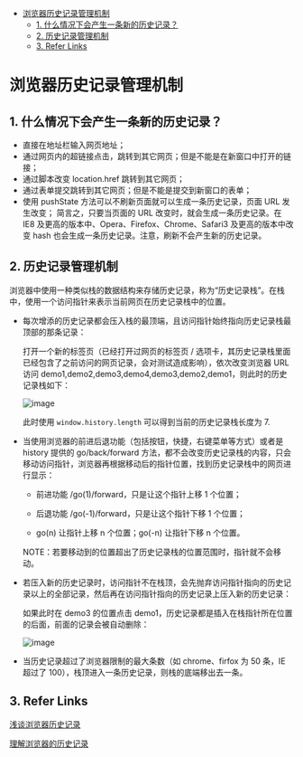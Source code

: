 - [浏览器历史记录管理机制](#%E6%B5%8F%E8%A7%88%E5%99%A8%E5%8E%86%E5%8F%B2%E8%AE%B0%E5%BD%95%E7%AE%A1%E7%90%86%E6%9C%BA%E5%88%B6)
  - [1. 什么情况下会产生一条新的历史记录？](#1-%E4%BB%80%E4%B9%88%E6%83%85%E5%86%B5%E4%B8%8B%E4%BC%9A%E4%BA%A7%E7%94%9F%E4%B8%80%E6%9D%A1%E6%96%B0%E7%9A%84%E5%8E%86%E5%8F%B2%E8%AE%B0%E5%BD%95%EF%BC%9F)
  - [2. 历史记录管理机制](#2-%E5%8E%86%E5%8F%B2%E8%AE%B0%E5%BD%95%E7%AE%A1%E7%90%86%E6%9C%BA%E5%88%B6)
  - [3. Refer Links](#3-refer-links)

# 浏览器历史记录管理机制

## 1. 什么情况下会产生一条新的历史记录？

- 直接在地址栏输入网页地址； 
- 通过网页内的超链接点击，跳转到其它网页；但是不能是在新窗口中打开的链接； 
- 通过脚本改变 location.href 跳转到其它网页； 
- 通过表单提交跳转到其它网页；但是不能是提交到新窗口的表单；
- 使用 pushState 方法可以不刷新页面就可以生成一条历史记录，页面 URL 发生改变；
简言之，只要当页面的 URL 改变时，就会生成一条历史记录。在 IE8 及更高的版本中、Opera、Firefox、Chrome、Safari3 及更高的版本中改变 hash 也会生成一条历史记录。注意，刷新不会产生新的历史记录。

## 2. 历史记录管理机制

浏览器中使用一种类似栈的数据结构来存储历史记录，称为“历史记录栈”。在栈中，使用一个访问指针来表示当前网页在历史记录栈中的位置。
- 每次增添的历史记录都会压入栈的最顶端，且访问指针始终指向历史记录栈最顶部的那条记录：

  打开一个新的标签页（已经打开过网页的标签页 / 选项卡，其历史记录栈里面已经包含了之前访问的网页记录，会对测试造成影响），依次改变浏览器 URL 访问 demo1,demo2,demo3,demo4,demo3,demo2,demo1，则此时的历史记录栈如下：

  ![image](http://otaivnlxc.bkt.clouddn.com/jpg/2017/12/13/8ac9cadfc1f2a9826fd4f8723167f16d.jpg)

  此时使用 `window.history.length` 可以得到当前的历史记录栈长度为 7.

- 当使用浏览器的前进后退功能（包括按钮，快捷，右键菜单等方式）或者是 history 提供的 go/back/forward 方法，都不会改变历史记录栈的内容，只会移动访问指针，浏览器再根据移动后的指针位置，找到历史记录栈中的网页进行显示：

  - 前进功能 /go(1)/forward，只是让这个指针上移 1 个位置；

  - 后退功能 /go(-1)/forward，只是让这个指针下移 1 个位置；

  - go(n) 让指针上移 n 个位置；go(-n) 让指针下移 n 个位置。

  NOTE：若要移动到的位置超出了历史记录栈的位置范围时，指针就不会移动。

- 若压入新的历史记录时，访问指针不在栈顶，会先抛弃访问指针指向的历史记录以上的全部记录，然后再在访问指针指向的历史记录上压入新的历史记录：

  如果此时在 demo3 的位置点击 demo1，历史记录都是插入在栈指针所在位置的后面，前面的记录会被自动删除：

  ![image](http://otaivnlxc.bkt.clouddn.com/jpg/2017/12/13/795bfe7a80a108508fefcab1e0fb0273.jpg)

- 当历史记录超过了浏览器限制的最大条数（如 chrome、firfox 为 50 条，IE 超过了 100），栈顶进入一条历史记录，则栈的底端移出去一条。

## 3. Refer Links

[浅谈浏览器历史记录](https://x-front-team.github.io/2016/11/28/%E6%B5%85%E8%B0%88%E6%B5%8F%E8%A7%88%E5%99%A8%E5%8E%86%E5%8F%B2%E8%AE%B0%E5%BD%95/)

[理解浏览器的历史记录](http://www.daxueit.com/article/14768.html)